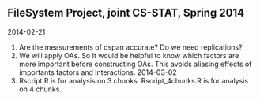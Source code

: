 ## FileSystem Project, joint CS-STAT, Spring 2014

2014-02-21

1. Are the measurements of dspan accurate? Do we need replications?
2. We will apply OAs. So It would be helpful to know which factors are more important before constructing OAs. This avoids aliasing effects of importants factors and interactions.
2014-03-02
3. Rscript.R is for analysis on 3 chunks. Rscript_4chunks.R is for analysis on 4 chunks. 